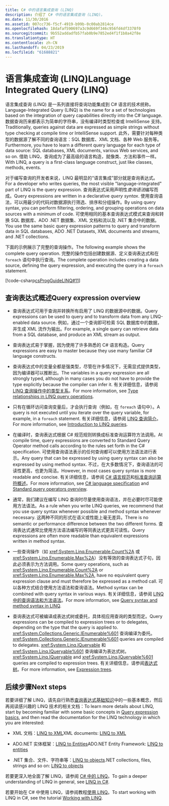 ```yaml
---
title: C# 中的语言集成查询 (LINQ)
description: 介绍了 C# 中的语言集成查询 (LINQ)。
ms.date: 11/30/2016
ms.assetid: 007cc736-f5cf-4919-b99b-0c00ab2814ce
ms.openlocfilehash: 18dafaf590697a3c9d669f346c956fd4df3378f0
ms.sourcegitcommit: 9b552addadfb57fab0b9e7852ed4f1f1b8a42f8e
ms.translationtype: HT
ms.contentlocale: zh-CN
ms.lasthandoff: 04/23/2019
ms.locfileid: "61688821"
---
```

# <a name="language-integrated-query-linq"></a><span data-ttu-id="857d8-103">语言集成查询 (LINQ)</span><span class="sxs-lookup"><span data-stu-id="857d8-103">Language Integrated Query (LINQ)</span></span>

<span data-ttu-id="857d8-104">语言集成查询 (LINQ) 是一系列直接将查询功能集成到 C# 语言的技术统称。</span><span class="sxs-lookup"><span data-stu-id="857d8-104">Language-Integrated Query (LINQ) is the name for a set of technologies based on the integration of query capabilities directly into the C# language.</span></span> <span data-ttu-id="857d8-105">数据查询历来都表示为简单的字符串，没有编译时类型检查或 IntelliSense 支持。</span><span class="sxs-lookup"><span data-stu-id="857d8-105">Traditionally, queries against data are expressed as simple strings without type checking at compile time or IntelliSense support.</span></span> <span data-ttu-id="857d8-106">此外，需要针对每种类型的数据源了解不同的查询语言：SQL 数据库、XML 文档、各种 Web 服务等。</span><span class="sxs-lookup"><span data-stu-id="857d8-106">Furthermore, you have to learn a different query language for each type of data source: SQL databases, XML documents, various Web services, and so on.</span></span> <span data-ttu-id="857d8-107">借助 LINQ，查询成为了最高级的语言构造，就像类、方法和事件一样。</span><span class="sxs-lookup"><span data-stu-id="857d8-107">With LINQ, a query is a first-class language construct, just like classes, methods, events.</span></span>

<span data-ttu-id="857d8-108">对于编写查询的开发者来说，LINQ 最明显的“语言集成”部分就是查询表达式。</span><span class="sxs-lookup"><span data-stu-id="857d8-108">For a developer who writes queries, the most visible "language-integrated" part of LINQ is the query expression.</span></span> <span data-ttu-id="857d8-109">查询表达式采用声明性*查询语法*编写而成。</span><span class="sxs-lookup"><span data-stu-id="857d8-109">Query expressions are written in a declarative *query syntax*.</span></span> <span data-ttu-id="857d8-110">使用查询语法，可以用最少的代码对数据源执行筛选、排序和分组操作。</span><span class="sxs-lookup"><span data-stu-id="857d8-110">By using query syntax, you can perform filtering, ordering, and grouping operations on data sources with a minimum of code.</span></span> <span data-ttu-id="857d8-111">可使用相同的基本查询表达式模式来查询和转换 SQL 数据库、ADO .NET 数据集、XML 文档和流以及 .NET 集合中的数据。</span><span class="sxs-lookup"><span data-stu-id="857d8-111">You use the same basic query expression patterns to query and transform data in SQL databases, ADO .NET Datasets, XML documents and streams, and .NET collections.</span></span>

<span data-ttu-id="857d8-112">下面的示例展示了完整的查询操作。</span><span class="sxs-lookup"><span data-stu-id="857d8-112">The following example shows the complete query operation.</span></span> <span data-ttu-id="857d8-113">完整的操作包括创建数据源、定义查询表达式和在 `foreach` 语句中执行查询。</span><span class="sxs-lookup"><span data-stu-id="857d8-113">The complete operation includes creating a data source, defining the query expression, and executing the query in a `foreach` statement.</span></span>

[!code-csharp[csProgGuideLINQ#11](~/samples/snippets/csharp/concepts/linq/index_1.cs)]

## <a name="query-expression-overview"></a><span data-ttu-id="857d8-114">查询表达式概述</span><span class="sxs-lookup"><span data-stu-id="857d8-114">Query expression overview</span></span>

- <span data-ttu-id="857d8-115">查询表达式可用于查询并转换所有启用了 LINQ 的数据源中的数据。</span><span class="sxs-lookup"><span data-stu-id="857d8-115">Query expressions can be used to query and to transform data from any LINQ-enabled data source.</span></span> <span data-ttu-id="857d8-116">例如，通过一个查询即可检索 SQL 数据库中的数据，并生成 XML 流作为输出。</span><span class="sxs-lookup"><span data-stu-id="857d8-116">For example, a single query can retrieve data from a SQL database, and produce an XML stream as output.</span></span>

- <span data-ttu-id="857d8-117">查询表达式易于掌握，因为使用了许多熟悉的 C# 语言构造。</span><span class="sxs-lookup"><span data-stu-id="857d8-117">Query expressions are easy to master because they use many familiar C# language constructs.</span></span>

- <span data-ttu-id="857d8-118">查询表达式中的变量全都是强类型，尽管在许多情况下，无需显式提供类型，因为编译器可以推断出。</span><span class="sxs-lookup"><span data-stu-id="857d8-118">The variables in a query expression are all strongly typed, although in many cases you do not have to provide the type explicitly because the compiler can infer it.</span></span> <span data-ttu-id="857d8-119">有关详细信息，请参阅 [LINQ 查询操作中的类型关系](../programming-guide/concepts/linq/type-relationships-in-linq-query-operations.md)。</span><span class="sxs-lookup"><span data-stu-id="857d8-119">For more information, see [Type relationships in LINQ query operations](../programming-guide/concepts/linq/type-relationships-in-linq-query-operations.md).</span></span>

- <span data-ttu-id="857d8-120">只有在循环访问查询变量后，才会执行查询（例如，在 `foreach` 语句中）。</span><span class="sxs-lookup"><span data-stu-id="857d8-120">A query is not executed until you iterate over the query variable, for example, in a `foreach` statement.</span></span> <span data-ttu-id="857d8-121">有关详细信息，请参阅 [LINQ 查询简介](../programming-guide/concepts/linq/introduction-to-linq-queries.md)。</span><span class="sxs-lookup"><span data-stu-id="857d8-121">For more information, see [Introduction to LINQ queries](../programming-guide/concepts/linq/introduction-to-linq-queries.md).</span></span>

- <span data-ttu-id="857d8-122">在编译时，查询表达式根据 C# 规范规则转换成标准查询运算符方法调用。</span><span class="sxs-lookup"><span data-stu-id="857d8-122">At compile time, query expressions are converted to Standard Query Operator method calls according to the rules set forth in the C# specification.</span></span> <span data-ttu-id="857d8-123">可使用查询语法表示的任何查询都可以使用方法语法进行表示。</span><span class="sxs-lookup"><span data-stu-id="857d8-123">Any query that can be expressed by using query syntax can also be expressed by using method syntax.</span></span> <span data-ttu-id="857d8-124">不过，在大多数情况下，查询语法的可读性更高，也更为简洁。</span><span class="sxs-lookup"><span data-stu-id="857d8-124">However, in most cases query syntax is more readable and concise.</span></span> <span data-ttu-id="857d8-125">有关详细信息，请参阅 [C# 语言规范](~/_csharplang/spec/expressions.md#query-expressions)和[标准查询运算符概述](../programming-guide/concepts/linq/standard-query-operators-overview.md)。</span><span class="sxs-lookup"><span data-stu-id="857d8-125">For more information, see [C# language specification](~/_csharplang/spec/expressions.md#query-expressions) and [Standard query operators overview](../programming-guide/concepts/linq/standard-query-operators-overview.md).</span></span>

- <span data-ttu-id="857d8-126">通常，我们建议在编写 LINQ 查询时尽量使用查询语法，并在必要时尽可能使用方法语法。</span><span class="sxs-lookup"><span data-stu-id="857d8-126">As a rule when you write LINQ queries, we recommend that you use query syntax whenever possible and method syntax whenever necessary.</span></span> <span data-ttu-id="857d8-127">这两种不同的形式在语义或性能上毫无差异。</span><span class="sxs-lookup"><span data-stu-id="857d8-127">There is no semantic or performance difference between the two different forms.</span></span> <span data-ttu-id="857d8-128">查询表达式通常比使用方法语法编写的等同表达式更具可读性。</span><span class="sxs-lookup"><span data-stu-id="857d8-128">Query expressions are often more readable than equivalent expressions written in method syntax.</span></span>

- <span data-ttu-id="857d8-129">一些查询操作（如 <xref:System.Linq.Enumerable.Count%2A> 或 <xref:System.Linq.Enumerable.Max%2A>）没有等效的查询表达式子句，因此必须表示为方法调用。</span><span class="sxs-lookup"><span data-stu-id="857d8-129">Some query operations, such as <xref:System.Linq.Enumerable.Count%2A> or <xref:System.Linq.Enumerable.Max%2A>, have no equivalent query expression clause and must therefore be expressed as a method call.</span></span> <span data-ttu-id="857d8-130">可以各种方式结合使用方法语法和查询语法。</span><span class="sxs-lookup"><span data-stu-id="857d8-130">Method syntax can be combined with query syntax in various ways.</span></span> <span data-ttu-id="857d8-131">有关详细信息，请参阅 [LINQ 中的查询语法和方法语法](../programming-guide/concepts/linq/query-syntax-and-method-syntax-in-linq.md)。</span><span class="sxs-lookup"><span data-stu-id="857d8-131">For more information, see [Query syntax and method syntax in LINQ](../programming-guide/concepts/linq/query-syntax-and-method-syntax-in-linq.md).</span></span>

- <span data-ttu-id="857d8-132">查询表达式可被编译成表达式树或委托，具体视应用查询的类型而定。</span><span class="sxs-lookup"><span data-stu-id="857d8-132">Query expressions can be compiled to expression trees or to delegates, depending on the type that the query is applied to.</span></span> <span data-ttu-id="857d8-133"><xref:System.Collections.Generic.IEnumerable%601> 查询编译为委托。</span><span class="sxs-lookup"><span data-stu-id="857d8-133"><xref:System.Collections.Generic.IEnumerable%601> queries are compiled to delegates.</span></span> <span data-ttu-id="857d8-134"><xref:System.Linq.IQueryable> 和 <xref:System.Linq.IQueryable%601> 查询编译为表达式树。</span><span class="sxs-lookup"><span data-stu-id="857d8-134"><xref:System.Linq.IQueryable> and <xref:System.Linq.IQueryable%601> queries are compiled to expression trees.</span></span> <span data-ttu-id="857d8-135">有关详细信息，请参阅[表达式树](../expression-trees.md)。</span><span class="sxs-lookup"><span data-stu-id="857d8-135">For more information, see [Expression trees](../expression-trees.md).</span></span>

## <a name="next-steps"></a><span data-ttu-id="857d8-136">后续步骤</span><span class="sxs-lookup"><span data-stu-id="857d8-136">Next steps</span></span>

<span data-ttu-id="857d8-137">若要详细了解 LINQ，请先自行熟悉[查询表达式基础知识](query-expression-basics.md)中的一些基本概念，然后再阅读感兴趣的 LINQ 技术的相关文档：</span><span class="sxs-lookup"><span data-stu-id="857d8-137">To learn more details about LINQ, start by becoming familiar with some basic concepts in [Query expression basics](query-expression-basics.md), and then read the documentation for the LINQ technology in which you are interested:</span></span>

- <span data-ttu-id="857d8-138">XML 文档：[LINQ to XML](../programming-guide/concepts/linq/linq-to-xml.md)</span><span class="sxs-lookup"><span data-stu-id="857d8-138">XML documents: [LINQ to XML](../programming-guide/concepts/linq/linq-to-xml.md)</span></span>

- <span data-ttu-id="857d8-139">ADO.NET 实体框架：[LINQ to Entities](../../framework/data/adonet/ef/language-reference/linq-to-entities.md)</span><span class="sxs-lookup"><span data-stu-id="857d8-139">ADO.NET Entity Framework: [LINQ to entities](../../framework/data/adonet/ef/language-reference/linq-to-entities.md)</span></span>

- <span data-ttu-id="857d8-140">.NET 集合、文件、字符串等：[LINQ to objects](../programming-guide/concepts/linq/linq-to-objects.md)</span><span class="sxs-lookup"><span data-stu-id="857d8-140">.NET collections, files, strings and so on: [LINQ to objects](../programming-guide/concepts/linq/linq-to-objects.md)</span></span>

<span data-ttu-id="857d8-141">若要更深入地全面了解 LINQ，请参阅 [C# 中的 LINQ](linq-in-csharp.md)。</span><span class="sxs-lookup"><span data-stu-id="857d8-141">To gain a deeper understanding of LINQ in general, see [LINQ in C#](linq-in-csharp.md).</span></span>

<span data-ttu-id="857d8-142">若要开始在 C# 中使用 LINQ，请参阅教程[使用 LINQ](../tutorials/working-with-linq.md)。</span><span class="sxs-lookup"><span data-stu-id="857d8-142">To start working with LINQ in C#, see the tutorial [Working with LINQ](../tutorials/working-with-linq.md).</span></span>